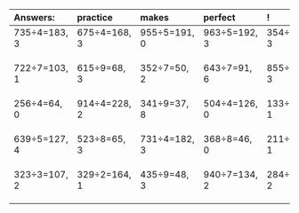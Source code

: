 | Answers: | practice | makes | perfect | ! |
| :--- | :--- | :--- | :--- | :--- |
| 735÷4=183, 3 | 675÷4=168, 3 | 955÷5=191, 0 | 963÷5=192, 3 | 354÷9=39, 3 | 
|   |   |   |   |   | 
|   |   |   |   |   | 
|   |   |   |   |   | 
| 722÷7=103, 1 | 615÷9=68, 3 | 352÷7=50, 2 | 643÷7=91, 6 | 855÷6=142, 3 | 
|   |   |   |   |   | 
|   |   |   |   |   | 
|   |   |   |   |   | 
| 256÷4=64, 0 | 914÷4=228, 2 | 341÷9=37, 8 | 504÷4=126, 0 | 133÷3=44, 1 | 
|   |   |   |   |   | 
|   |   |   |   |   | 
|   |   |   |   |   | 
| 639÷5=127, 4 | 523÷8=65, 3 | 731÷4=182, 3 | 368÷8=46, 0 | 211÷6=35, 1 | 
|   |   |   |   |   | 
|   |   |   |   |   | 
|   |   |   |   |   | 
| 323÷3=107, 2 | 329÷2=164, 1 | 435÷9=48, 3 | 940÷7=134, 2 | 284÷3=94, 2 | 
|   |   |   |   |   | 
|   |   |   |   |   | 
|   |   |   |   |   | 
